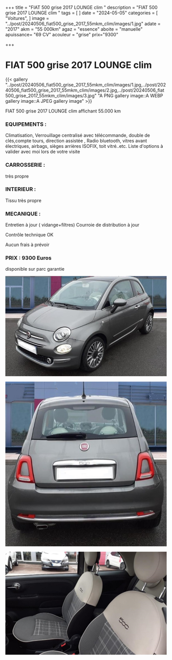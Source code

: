 +++
title = "FIAT 500 grise 2017 LOUNGE clim "
description = "FIAT 500 grise 2017 LOUNGE clim  "
tags = [
]
date = "2024-05-05"
categories = [
    "Voitures",
]
image = "../post/20240506_fiat500_grise_2017_55mkm_clim/images/1.jpg"
adate = "2017"
akm = "55 000km"
agaz = "essence"
aboite = "manuelle"
apuissance= "69 CV"
acouleur = "grise"
prix="9300"

+++

# FIAT 500 grise 2017 LOUNGE clim 

{{< gallery  "../post/20240506_fiat500_grise_2017_55mkm_clim/images/1.jpg,../post/20240506_fiat500_grise_2017_55mkm_clim/images/2.jpg,../post/20240506_fiat500_grise_2017_55mkm_clim/images/3.jpg" "A PNG gallery image::A WEBP gallery image::A JPEG gallery image" >}}
 


FIAT 500 grise 2017 LOUNGE clim  affichant 55.000 km


### EQUIPEMENTS :
Climatisation, Verrouillage centralisé avec télécommande, double de clés,compte tours, direction assistée , Radio bluetooth, vitres avant électriques, airbags, sièges arrières ISOFIX, toit vitré..etc.
Liste d'options à valider avec moi lors de votre visite


### CARROSSERIE :
très propre


### INTERIEUR :
Tissu   très propre

### MECANIQUE :
Entretien à jour ( vidange+filtres)
Courroie de distribution à jour



Contrôle technique OK 

Aucun frais à prévoir


### PRIX : 9300 Euros

disponible sur parc
garantie

<!-- more -->


![](images/1.jpg)

![](images/2.jpg)

![](images/3.jpg)

